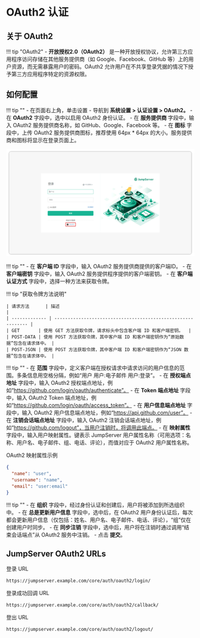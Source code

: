 # OAuth2 认证

## 关于 OAuth2

!!! tip "OAuth2"
    - **开放授权2.0（OAuth2）** 是一种开放授权协议，允许第三方应用程序访问存储在其他服务提供商（如 Google、Facebook、GitHub 等）上的用户资源，而无需暴露用户的密码。OAuth2 允许用户在不共享登录凭据的情况下授予第三方应用程序特定的资源权限。

## 如何配置

!!! tip ""
    - 在页面右上角，单击设置
    - 导航到 **系统设置 > 认证设置 > OAuth2。**
    - 在 **OAuth2** 字段中，选中以启用 OAuth2 身份认证。
    - 在 **服务提供商** 字段中，输入 OAuth2 服务提供商名称，如 GitHub、Google、Facebook 等。
    - 在 **图标** 字段中，上传 OAuth2 服务提供商图标，推荐使用 64px * 64px 的大小。服务提供商和图标将显示在登录页面上。

![OAuth2图1](../../../../img/V4_OAuth2_1.png)

!!! tip ""
    - 在 **客户端 ID** 字段中，输入 OAuth2 服务提供商提供的客户端ID。
    - 在 **客户端密钥** 字段中，输入 OAuth2 服务提供程序提供的客户端密钥。
    - 在 **客户端认证方式** 字段中，选择一种方法来获取令牌。

!!! tip "获取令牌方法说明"

    | 请求方法      | 描述                                                         |
    | ------------- | ------------------------------------------------------------ |
    | GET       | 使用 GET 方法获取令牌，请求标头中包含客户端 ID 和客户端密钥。  |
    | POST-DATA | 使用 POST 方法获取令牌，其中客户端 ID 和客户端密钥作为“原始数据”包含在请求体中。 |
    | POST-JSON | 使用 POST 方法获取令牌，其中客户端 ID 和客户端密钥作为“JSON 数据”包含在请求体中。 |

!!! tip ""
    - 在 **范围** 字段中，定义客户端在授权请求中请求访问的用户信息的范围。多条信息用空格分隔，例如“用户 用户:电子邮件 用户:登录”。
    - 在 **授权端点地址** 字段中，输入 OAuth2 授权端点地址，例如“https://github.com/login/oauth/authenticate”。
    - 在 **Token 端点地址** 字段中，输入 OAuth2 Token 端点地址，例如“https://github.com/login/oauth/access_token”。
    - 在 **用户信息端点地址** 字段中，输入 OAuth2 用户信息端点地址，例如“https://api.github.com/user”。
    - 在 **注销会话端点地址** 字段中，输入 OAuth2 注销会话端点地址，例如“https://github.com/logout”，当用户注销时，将调用此端点。
    - 在 **映射属性** 字段中，输入用户映射属性。键表示 JumpServer 用户属性名称（可用选项：名称、用户名、电子邮件、组、电话、评论），而值对应于 OAuth2 用户属性名称。

OAuth2 映射属性示例

```json
{
  "name": "user",
  "username": "name",
  "email": "user:email"
}
```

!!! tip ""
    - 在 **组织** 字段中，经过身份认证和创建后，用户将被添加到所选组织中。
    - 在 **总是更新用户信息** 字段中，选中后，在 OAuth2 用户身份认证后，每次都会更新用户信息（仅包括：姓名、用户名、电子邮件、电话、评论），“组”仅在创建用户时同步。
    - 在 **同步注销** 字段中，选中后，用户将在注销时通过调用“结束会话端点”从 OAuth2 服务中注销。
    - 点击 **提交**。

## JumpServer OAuth2 URLs
登录 URL
```bash
https://jumpserver.example.com/core/auth/oauth2/login/
```
登录成功回调 URL
```bash
https://jumpserver.example.com/core/auth/oauth2/callback/
```
登出 URL
```bash
https://jumpserver.example.com/core/auth/oauth2/logout/
```